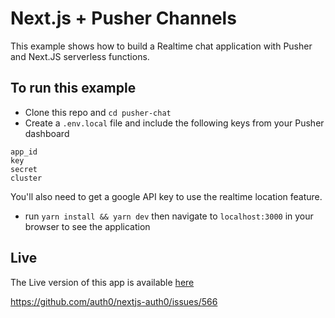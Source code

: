 # Next.js + Pusher Channels

This example shows how to build a Realtime chat application with Pusher and Next.JS serverless functions. 

## To run this example

- Clone this repo and `cd pusher-chat`
- Create a `.env.local` file and include the following keys from your Pusher dashboard
```
app_id
key
secret
cluster
```
You'll also need to get a google API key to use the realtime location feature. 

- run `yarn install && yarn dev` then navigate to `localhost:3000` in your browser to see the application


## Live
The Live version of this app is available [here](https://pusher-chat-app-delta.vercel.app/)

https://github.com/auth0/nextjs-auth0/issues/566

